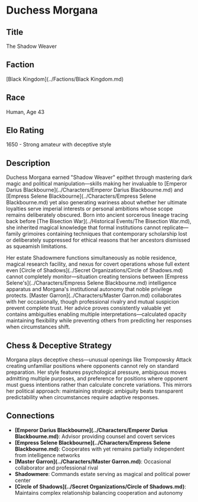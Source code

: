 <!-- Expanded by AI: 2025-10-13 -->

# Duchess Morgana

## Title
The Shadow Weaver

## Faction
[Black Kingdom](../Factions/Black Kingdom.md)

## Race
Human, Age 43

## Elo Rating
1650 - Strong amateur with deceptive style

## Description

Duchess Morgana earned "Shadow Weaver" epithet through mastering dark magic and political manipulation—skills making her invaluable to [Emperor Darius Blackbourne](../Characters/Emperor Darius Blackbourne.md) and [Empress Selene Blackbourne](../Characters/Empress Selene Blackbourne.md) yet also generating wariness about whether her ultimate loyalties serve imperial interests or personal ambitions whose scope remains deliberately obscured. Born into ancient sorcerous lineage tracing back before [The Bisection War](../Historical Events/The Bisection War.md), she inherited magical knowledge that formal institutions cannot replicate—family grimoires containing techniques that contemporary scholarship lost or deliberately suppressed for ethical reasons that her ancestors dismissed as squeamish limitations.

Her estate Shadowmere functions simultaneously as noble residence, magical research facility, and nexus for covert operations whose full extent even [Circle of Shadows](../Secret Organizations/Circle of Shadows.md) cannot completely monitor—situation creating tensions between [Empress Selene's](../Characters/Empress Selene Blackbourne.md) intelligence apparatus and Morgana's institutional autonomy that noble privilege protects. [Master Garron](../Characters/Master Garron.md) collaborates with her occasionally, though professional rivalry and mutual suspicion prevent complete trust. Her advice proves consistently valuable yet contains ambiguities enabling multiple interpretations—calculated opacity maintaining flexibility while preventing others from predicting her responses when circumstances shift.

## Chess & Deceptive Strategy

Morgana plays deceptive chess—unusual openings like Trompowsky Attack creating unfamiliar positions where opponents cannot rely on standard preparation. Her style features psychological pressure, ambiguous moves admitting multiple purposes, and preference for positions where opponent must guess intentions rather than calculate concrete variations. This mirrors her political approach: maintaining strategic ambiguity beats transparent predictability when circumstances require adaptive responses.

## Connections

- **[Emperor Darius Blackbourne](../Characters/Emperor Darius Blackbourne.md)**: Advisor providing counsel and covert services
- **[Empress Selene Blackbourne](../Characters/Empress Selene Blackbourne.md)**: Cooperates with yet remains partially independent from intelligence networks
- **[Master Garron](../Characters/Master Garron.md)**: Occasional collaborator and professional rival
- **Shadowmere**: Commands estate serving as magical and political power center
- **[Circle of Shadows](../Secret Organizations/Circle of Shadows.md)**: Maintains complex relationship balancing cooperation and autonomy
